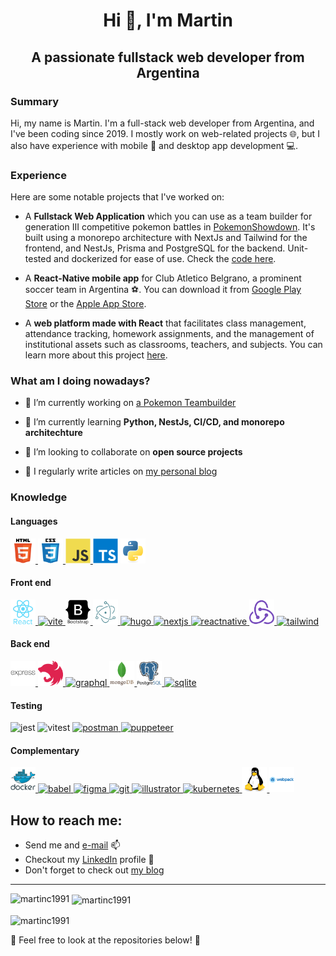 <h1 align="center">Hi 👋, I'm Martin</h1>
<h2 align="center">A passionate fullstack web developer from Argentina</h2>

<!-- <p align="left"> <a href="https://github.com/ryo-ma/github-profile-trophy"><img src="https://github-profile-trophy.vercel.app/?username=martinc1991" alt="martinc1991" /></a> </p> -->

### Summary

Hi, my name is Martin. I'm a full-stack web developer from Argentina, and I've been coding since 2019. I mostly work on web-related projects 🌐, but I also have experience with mobile 📱 and desktop app development 💻.

### Experience

Here are some notable projects that I've worked on:

- A **Fullstack Web Application** which you can use as a team builder for generation III competitive pokemon battles in [PokemonShowdown](https://play.pokemonshowdown.com/). It's built using a monorepo architecture with NextJs and Tailwind for the frontend, and NestJs, Prisma and PostgreSQL for the backend. Unit-tested and dockerized for ease of use. Check the [code here](https://github.com/martinc1991/pokemon-gen3-teambuilder).

- A **React-Native mobile app** for Club Atletico Belgrano, a prominent soccer team in Argentina ⚽. You can download it from [Google Play Store](https://play.google.com/store/apps/details?id=com.sooft.belgrano) or the [Apple App Store](https://apps.apple.com/ar/app/app-oficial-de-c-a-belgrano/id1577599858).

- A **web platform made with React** that facilitates class management, attendance tracking, homework assignments, and the management of institutional assets such as classrooms, teachers, and subjects. You can learn more about this project [here](https://aula.educabot.com/).

### What am I doing nowadays?

- 🔭 I’m currently working on [a Pokemon Teambuilder](https://github.com/martinc1991/pokemon-gen3-teambuilder)

- 🌱 I’m currently learning **Python, NestJs, CI/CD, and monorepo architechture**

- 👯 I’m looking to collaborate on **open source projects**

- 📝 I regularly write articles on [my personal blog](https://bit90s-blog.vercel.app/)

### Knowledge

#### Languages

<p align="left">
<a href="https://www.w3.org/html/" target="_blank" rel="noreferrer"> <img src="https://raw.githubusercontent.com/devicons/devicon/master/icons/html5/html5-original-wordmark.svg" alt="html5" width="40" height="40"/> </a>
<a href="https://www.w3schools.com/css/" target="_blank" rel="noreferrer"> <img src="https://raw.githubusercontent.com/devicons/devicon/master/icons/css3/css3-original-wordmark.svg" alt="css3" width="40" height="40"/> </a>
<a href="https://developer.mozilla.org/en-US/docs/Web/JavaScript" target="_blank" rel="noreferrer"> <img src="https://raw.githubusercontent.com/devicons/devicon/master/icons/javascript/javascript-original.svg" alt="javascript" width="40" height="40"/> </a>
 <a href="https://www.typescriptlang.org/" target="_blank" rel="noreferrer"> <img src="https://raw.githubusercontent.com/devicons/devicon/master/icons/typescript/typescript-original.svg" alt="typescript" width="40" height="40"/></a>
 <a href="https://www.python.org" target="_blank" rel="noreferrer"> <img src="https://raw.githubusercontent.com/devicons/devicon/master/icons/python/python-original.svg" alt="python" width="40" height="40"/> </a>
</a>

  </p>

#### Front end

<p align="left">
 <a href="https://reactjs.org/" target="_blank" rel="noreferrer"> <img src="https://raw.githubusercontent.com/devicons/devicon/master/icons/react/react-original-wordmark.svg" alt="react" width="40" height="40"/> </a>
 <a href="https://vitejs.dev/" target="_blank" rel="noreferrer"> <img src="https://vite.dev/logo.svg" alt="vite" width="40" height="40"/> </a>
 <a href="https://getbootstrap.com" target="_blank" rel="noreferrer"> <img src="https://raw.githubusercontent.com/devicons/devicon/master/icons/bootstrap/bootstrap-plain-wordmark.svg" alt="bootstrap" width="40" height="40"/> </a>
   <a href="https://www.electronjs.org" target="_blank" rel="noreferrer"> <img src="https://raw.githubusercontent.com/devicons/devicon/master/icons/electron/electron-original.svg" alt="electron" width="40" height="40"/> </a>
    <a href="https://gohugo.io/" target="_blank" rel="noreferrer"> <img src="https://api.iconify.design/logos-hugo.svg" alt="hugo" width="40" height="40"/> </a>
  <a href="https://nextjs.org/" target="_blank" rel="noreferrer"> <img src="https://cdn.worldvectorlogo.com/logos/nextjs-2.svg" alt="nextjs" width="40" height="40"/> </a>
   <a href="https://reactnative.dev/" target="_blank" rel="noreferrer"> <img src="https://reactnative.dev/img/header_logo.svg" alt="reactnative" width="40" height="40"/> </a>
 <a href="https://redux.js.org" target="_blank" rel="noreferrer"> <img src="https://raw.githubusercontent.com/devicons/devicon/master/icons/redux/redux-original.svg" alt="redux" width="40" height="40"/> </a>
 <a href="https://tailwindcss.com/" target="_blank" rel="noreferrer"> <img src="https://www.vectorlogo.zone/logos/tailwindcss/tailwindcss-icon.svg" alt="tailwind" width="40" height="40"/> </a>

  </p>

#### Back end

  <div align="left">
   <a href="https://expressjs.com" target="_blank" rel="noreferrer"> <img src="https://raw.githubusercontent.com/devicons/devicon/master/icons/express/express-original-wordmark.svg" alt="express" width="40" height="40"/> </a>
   <a href="https://nestjs.com/" target="_blank" rel="noreferrer"> <img src="https://raw.githubusercontent.com/devicons/devicon/master/icons/nestjs/nestjs-plain.svg" alt="nestjs" width="40" height="40"/> </a>
    <a href="https://graphql.org" target="_blank" rel="noreferrer"> <img src="https://www.vectorlogo.zone/logos/graphql/graphql-icon.svg" alt="graphql" width="40" height="40"/> </a>
     <a href="https://www.mongodb.com/" target="_blank" rel="noreferrer"> <img src="https://raw.githubusercontent.com/devicons/devicon/master/icons/mongodb/mongodb-original-wordmark.svg" alt="mongodb" width="40" height="40"/> </a>
     <a href="https://www.postgresql.org" target="_blank" rel="noreferrer"> <img src="https://raw.githubusercontent.com/devicons/devicon/master/icons/postgresql/postgresql-original-wordmark.svg" alt="postgresql" width="40" height="40"/> </a>
     <a href="https://www.sqlite.org/" target="_blank" rel="noreferrer"> <img src="https://www.vectorlogo.zone/logos/sqlite/sqlite-icon.svg" alt="sqlite" width="40" height="40"/> </a>
  </div>

#### Testing

<p align="left">

<a style="text-decoration: none" href="https://jestjs.io" target="_blank" rel="noreferrer"> <img src="https://www.vectorlogo.zone/logos/jestjsio/jestjsio-icon.svg" alt="jest" width="40" height="40"/> </a>
<a style="text-decoration: none" href="https://vitest.dev/" target="_blank" rel="noreferrer"> <img src="https://vitest.dev/logo.svg" alt="vitest" width="40" height="40"/> </a>
<a href="https://postman.com" target="_blank" rel="noreferrer"> <img src="https://www.vectorlogo.zone/logos/getpostman/getpostman-icon.svg" alt="postman" width="40" height="40"/> </a>
<a href="https://github.com/puppeteer/puppeteer" target="_blank" rel="noreferrer"> <img src="https://www.vectorlogo.zone/logos/pptrdev/pptrdev-official.svg" alt="puppeteer" width="40" height="40"/> </a>

 </p>

#### Complementary

<p align="left"> 
 <a href="https://www.docker.com/" target="_blank" rel="noreferrer"> <img src="https://raw.githubusercontent.com/devicons/devicon/master/icons/docker/docker-original-wordmark.svg" alt="docker" width="40" height="40"/> </a>
 <a href="https://babeljs.io/" target="_blank" rel="noreferrer"> <img src="https://www.vectorlogo.zone/logos/babeljs/babeljs-icon.svg" alt="babel" width="40" height="40"/> </a>
 <a href="https://www.figma.com/" target="_blank" rel="noreferrer"> <img src="https://www.vectorlogo.zone/logos/figma/figma-icon.svg" alt="figma" width="40" height="40"/> </a>
 <a href="https://git-scm.com/" target="_blank" rel="noreferrer"> <img src="https://www.vectorlogo.zone/logos/git-scm/git-scm-icon.svg" alt="git" width="40" height="40"/> </a>
 <a href="https://www.adobe.com/in/products/illustrator.html" target="_blank" rel="noreferrer"> <img src="https://www.vectorlogo.zone/logos/adobe_illustrator/adobe_illustrator-icon.svg" alt="illustrator" width="40" height="40"/> </a>
 <a href="https://kubernetes.io" target="_blank" rel="noreferrer"> <img src="https://www.vectorlogo.zone/logos/kubernetes/kubernetes-icon.svg" alt="kubernetes" width="40" height="40"/> </a>
 <a href="https://www.linux.org/" target="_blank" rel="noreferrer"> <img src="https://raw.githubusercontent.com/devicons/devicon/master/icons/linux/linux-original.svg" alt="linux" width="40" height="40"/> </a>
 <a href="https://webpack.js.org" target="_blank" rel="noreferrer"> <img src="https://raw.githubusercontent.com/devicons/devicon/d00d0969292a6569d45b06d3f350f463a0107b0d/icons/webpack/webpack-original-wordmark.svg" alt="webpack" width="40" height="40"/> </a>
</p>

## How to reach me:

- Send me and <a href="mailto:martincatala14@gmail.com">e-mail</a> 📫
- Checkout my <a href="https://www.linkedin.com/in/mcatala-dvlpr/">LinkedIn</a> profile 💼
- Don't forget to check out <a href="[https://www.linkedin.com/in/mcatala-dvlpr/](https://bit90s-blog.vercel.app/)">my blog</a>

---

<p><img align="left" src="https://github-readme-stats.vercel.app/api/top-langs?username=martinc1991&show_icons=true&locale=en&layout=compact" alt="martinc1991" /></p>

<p>&nbsp;<img align="center" src="https://github-readme-stats.vercel.app/api?username=martinc1991&show_icons=true&locale=en" alt="martinc1991" /></p>

<p><img align="center" src="https://github-readme-streak-stats.herokuapp.com/?user=martinc1991&" alt="martinc1991" /></p>


🔮 Feel free to look at the repositories below! 🔮
